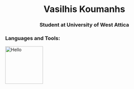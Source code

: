 <h1 align="center">Vasilhis Koumanhs</h1>
<h3 align="center">Student at University of West Attica</h3>

<h3 align="left">Languages and Tools:</h3>
<p align="left"> <a target="_blank" rel="noreferrer"> <img src="[[https://raw.githubusercontent.com/devicons/devicon/master/icons/c/c-original.svg](https://external-content.duckduckgo.com/iu/?u=https%3A%2F%2Fwww.pikpng.com%2Fpngl%2Fm%2F181-1812920_hhhhhhhhhhhhhhh-tri-force-heroes-emoticons-icons-for-zelda.png&f=1&nofb=1)](https://external-content.duckduckgo.com/iu/?u=https%3A%2F%2Fwww.pikpng.com%2Fpngl%2Fm%2F181-1812920_hhhhhhhhhhhhhhh-tri-force-heroes-emoticons-icons-for-zelda.png&f=1&nofb=1)" alt="Hello" width="120" height="120"/> </a> </p>
